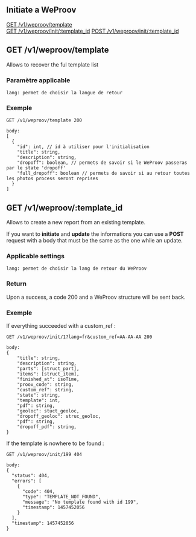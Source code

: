 ## Initiate a WeProov

[GET /v1/weproov/template]()  
[GET /v1/weproov/init/:template_id]()
[POST /v1/weproov/init/:template_id]()

## GET /v1/weproov/template

Allows to recover the ful template list

### Paramètre applicable

```
lang: permet de choisir la langue de retour
```

### Exemple

```
GET /v1/weproov/template 200

body:
[
  {
    "id": int, // id à utiliser pour l'initialisation
    "title": string,
    "description": string,
    "dropoff": boolean, // permets de savoir si le WeProov passeras par le state 'dropoff'
    "full_dropoff": boolean // permets de savoir si au retour toutes les photos process seront reprises
  }
]
```

## GET /v1/weproov/:template_id

Allows to create a new report from an existing template.

If you want to **initiate** and **update** the informations you can use a **POST** request with a body that must be the same as the one while an update.

### Applicable settings

```
lang: permet de choisir la lang de retour du WeProov
```

### Return

Upon a success, a code 200 and a WeProov structure will be sent back.  

### Exemple
If everything succeeded with a custom_ref : 

```
GET /v1/weproov/init/1?lang=fr&custom_ref=AA-AA-AA 200

body:
{
	"title": string,
	"description": string,
	"parts": [struct_part],
	"items": [struct_item],
	"finished_at": isoTime,
	"proov_code": string,
	"custom_ref": string,
	"state": string,
	"template": int,
	"pdf": string,
	"geoloc": stuct_geoloc,
	"dropoff_geoloc": struc_geoloc,
	"pdf": string,
	"dropoff_pdf": string,
}
```

If the template is nowhere to be found : 

```
GET /v1/weproov/init/199 404

body:
{
  "status": 404,
  "errors": [
    {
      "code": 404,
      "type": "TEMPLATE_NOT_FOUND",
      "message": "No template found with id 199",
      "timestamp": 1457452056
    }
  ],
  "timestamp": 1457452056
}
```

